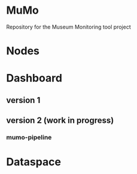 # MuMo
Repository for the Museum Monitoring tool project

# Nodes

# Dashboard

## version 1

## version 2 (work in progress)

### mumo-pipeline

# Dataspace



